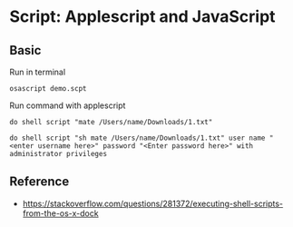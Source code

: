 # Script: Applescript and JavaScript

## Basic
Run in terminal
```
osascript demo.scpt
```

Run command with applescript
```
do shell script "mate /Users/name/Downloads/1.txt"

do shell script "sh mate /Users/name/Downloads/1.txt" user name "<enter username here>" password "<Enter password here>" with administrator privileges
```

## Reference
- https://stackoverflow.com/questions/281372/executing-shell-scripts-from-the-os-x-dock

